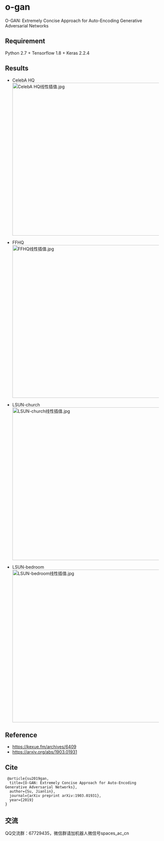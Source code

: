 # o-gan
O-GAN: Extremely Concise Approach for Auto-Encoding Generative Adversarial Networks

## Requirement
Python 2.7 + Tensorflow 1.8  + Keras 2.2.4

## Results

- CelebA HQ
<br><img src="https://kexue.fm/usr/uploads/2019/03/1369634822.jpg" width=500 alt="CelebA HQ线性插值.jpg" /></a>

- FFHQ
<br><img src="https://kexue.fm/usr/uploads/2019/03/3599770743.jpg" width=500 alt="FFHQ线性插值.jpg" /></a>

- LSUN-church
<br><img src="https://kexue.fm/usr/uploads/2019/03/601183567.jpg" width=500 alt="LSUN-church线性插值.jpg" /></a>

- LSUN-bedroom
<br><img src="https://kexue.fm/usr/uploads/2019/03/14194449601.jpg" width=500 alt="LSUN-bedroom线性插值.jpg" /></a>

## Reference
- https://kexue.fm/archives/6409
- https://arxiv.org/abs/1903.01931

## Cite

```
 @article{su2019gan,
  title={O-GAN: Extremely Concise Approach for Auto-Encoding Generative Adversarial Networks},
  author={Su, Jianlin},
  journal={arXiv preprint arXiv:1903.01931},
  year={2019}
}
```

## 交流
QQ交流群：67729435，微信群请加机器人微信号spaces_ac_cn
